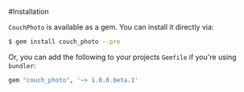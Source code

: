 #Installation

`CouchPhoto` is available as a gem. You can install it directly via:

```sh
$ gem install couch_photo --pre
```

Or, you can add the following to your projects `Gemfile` if you're using `bundler`:

```ruby
gem "couch_photo", '~> 1.0.0.beta.1'
```

